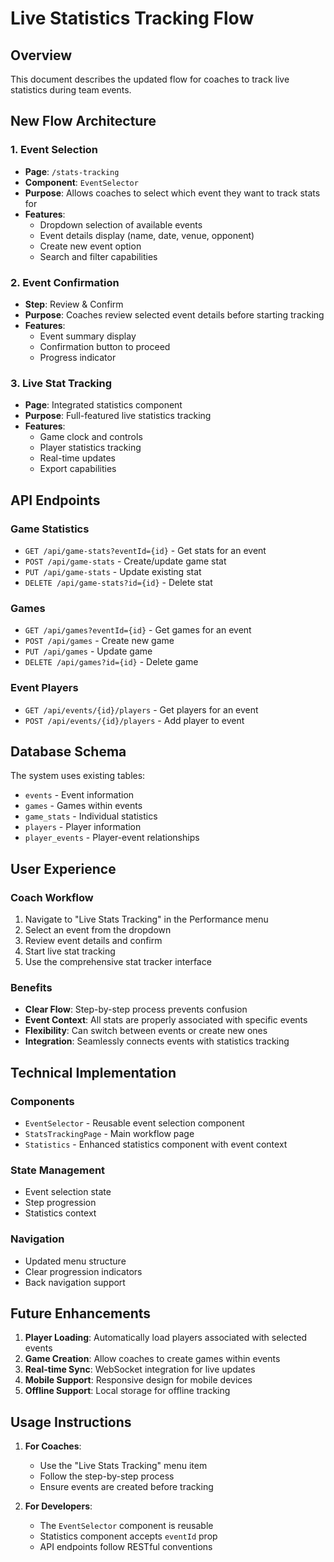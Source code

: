 # Live Statistics Tracking Flow

## Overview
This document describes the updated flow for coaches to track live statistics during team events.

## New Flow Architecture

### 1. Event Selection
- **Page**: `/stats-tracking`
- **Component**: `EventSelector`
- **Purpose**: Allows coaches to select which event they want to track stats for
- **Features**:
  - Dropdown selection of available events
  - Event details display (name, date, venue, opponent)
  - Create new event option
  - Search and filter capabilities

### 2. Event Confirmation
- **Step**: Review & Confirm
- **Purpose**: Coaches review selected event details before starting tracking
- **Features**:
  - Event summary display
  - Confirmation button to proceed
  - Progress indicator

### 3. Live Stat Tracking
- **Page**: Integrated statistics component
- **Purpose**: Full-featured live statistics tracking
- **Features**:
  - Game clock and controls
  - Player statistics tracking
  - Real-time updates
  - Export capabilities

## API Endpoints

### Game Statistics
- `GET /api/game-stats?eventId={id}` - Get stats for an event
- `POST /api/game-stats` - Create/update game stat
- `PUT /api/game-stats` - Update existing stat
- `DELETE /api/game-stats?id={id}` - Delete stat

### Games
- `GET /api/games?eventId={id}` - Get games for an event
- `POST /api/games` - Create new game
- `PUT /api/games` - Update game
- `DELETE /api/games?id={id}` - Delete game

### Event Players
- `GET /api/events/{id}/players` - Get players for an event
- `POST /api/events/{id}/players` - Add player to event

## Database Schema

The system uses existing tables:
- `events` - Event information
- `games` - Games within events
- `game_stats` - Individual statistics
- `players` - Player information
- `player_events` - Player-event relationships

## User Experience

### Coach Workflow
1. Navigate to "Live Stats Tracking" in the Performance menu
2. Select an event from the dropdown
3. Review event details and confirm
4. Start live stat tracking
5. Use the comprehensive stat tracker interface

### Benefits
- **Clear Flow**: Step-by-step process prevents confusion
- **Event Context**: All stats are properly associated with specific events
- **Flexibility**: Can switch between events or create new ones
- **Integration**: Seamlessly connects events with statistics tracking

## Technical Implementation

### Components
- `EventSelector` - Reusable event selection component
- `StatsTrackingPage` - Main workflow page
- `Statistics` - Enhanced statistics component with event context

### State Management
- Event selection state
- Step progression
- Statistics context

### Navigation
- Updated menu structure
- Clear progression indicators
- Back navigation support

## Future Enhancements

1. **Player Loading**: Automatically load players associated with selected events
2. **Game Creation**: Allow coaches to create games within events
3. **Real-time Sync**: WebSocket integration for live updates
4. **Mobile Support**: Responsive design for mobile devices
5. **Offline Support**: Local storage for offline tracking

## Usage Instructions

1. **For Coaches**:
   - Use the "Live Stats Tracking" menu item
   - Follow the step-by-step process
   - Ensure events are created before tracking

2. **For Developers**:
   - The `EventSelector` component is reusable
   - Statistics component accepts `eventId` prop
   - API endpoints follow RESTful conventions
